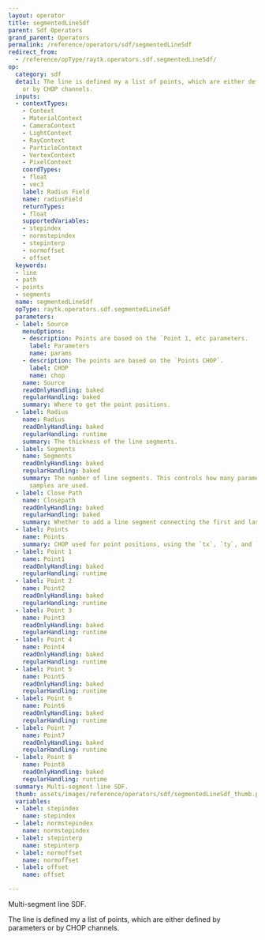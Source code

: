```yaml
---
layout: operator
title: segmentedLineSdf
parent: Sdf Operators
grand_parent: Operators
permalink: /reference/operators/sdf/segmentedLineSdf
redirect_from:
  - /reference/opType/raytk.operators.sdf.segmentedLineSdf/
op:
  category: sdf
  detail: The line is defined my a list of points, which are either defined by parameters
    or by CHOP channels.
  inputs:
  - contextTypes:
    - Context
    - MaterialContext
    - CameraContext
    - LightContext
    - RayContext
    - ParticleContext
    - VertexContext
    - PixelContext
    coordTypes:
    - float
    - vec3
    label: Radius Field
    name: radiusField
    returnTypes:
    - float
    supportedVariables:
    - stepindex
    - normstepindex
    - stepinterp
    - normoffset
    - offset
  keywords:
  - line
  - path
  - points
  - segments
  name: segmentedLineSdf
  opType: raytk.operators.sdf.segmentedLineSdf
  parameters:
  - label: Source
    menuOptions:
    - description: Points are based on the `Point 1, etc parameters.
      label: Parameters
      name: params
    - description: The points are based on the `Points CHOP`.
      label: CHOP
      name: chop
    name: Source
    readOnlyHandling: baked
    regularHandling: baked
    summary: Where to get the point positions.
  - label: Radius
    name: Radius
    readOnlyHandling: baked
    regularHandling: runtime
    summary: The thickness of the line segments.
  - label: Segments
    name: Segments
    readOnlyHandling: baked
    regularHandling: baked
    summary: The number of line segments. This controls how many parameters or CHOP
      samples are used.
  - label: Close Path
    name: Closepath
    readOnlyHandling: baked
    regularHandling: baked
    summary: Whether to add a line segment connecting the first and last points.
  - label: Points
    name: Points
    summary: CHOP used for point positions, using the `tx`, `ty`, and `tz` channels
  - label: Point 1
    name: Point1
    readOnlyHandling: baked
    regularHandling: runtime
  - label: Point 2
    name: Point2
    readOnlyHandling: baked
    regularHandling: runtime
  - label: Point 3
    name: Point3
    readOnlyHandling: baked
    regularHandling: runtime
  - label: Point 4
    name: Point4
    readOnlyHandling: baked
    regularHandling: runtime
  - label: Point 5
    name: Point5
    readOnlyHandling: baked
    regularHandling: runtime
  - label: Point 6
    name: Point6
    readOnlyHandling: baked
    regularHandling: runtime
  - label: Point 7
    name: Point7
    readOnlyHandling: baked
    regularHandling: runtime
  - label: Point 8
    name: Point8
    readOnlyHandling: baked
    regularHandling: runtime
  summary: Multi-segment line SDF.
  thumb: assets/images/reference/operators/sdf/segmentedLineSdf_thumb.png
  variables:
  - label: stepindex
    name: stepindex
  - label: normstepindex
    name: normstepindex
  - label: stepinterp
    name: stepinterp
  - label: normoffset
    name: normoffset
  - label: offset
    name: offset

---
```



Multi-segment line SDF.

The line is defined my a list of points, which are either defined by parameters or by CHOP channels.